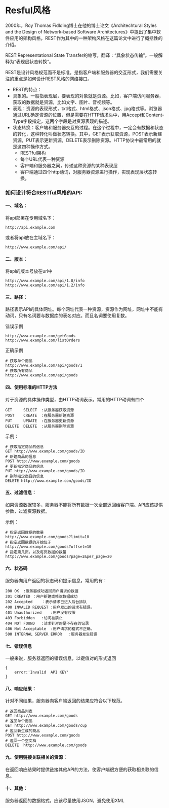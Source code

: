 # Resful风格

2000年，Roy Thomas Fidlding博士在他的博士论文《Architechtural Styles and the Design of Network-based Software Architectures》中提出了集中软件应用的架构风格，REST作为其中的一种架构风格在这篇论文中进行了概括性的介绍。

REST:Representational State Transfer的缩写，翻译：“具象状态传输”。一般解释为“表现层状态转换”。

REST是设计风格规范而不是标准。是指客户端和服务器的交互形式，我们需要关注的重点是如何设计REST风格的网络接口。

* REST的特点：
* 具象的。一般指表现层，要表现的对象就是资源。比如，客户端访问服务器，获取的数据就是资源，比如文字、图片、音视频等。
* 表现：资源的表现形式，txt格式、html格式、json格式、jpg格式等。浏览器通过URL确定资源的位置，但是需要在HTTP请求头中，用Accept和Content-Type字段指定，这两个字段是对资源表现的描述。
* 状态转换：客户端和服务器交互的过程。在这个过程中，一定会有数据和状态的转化，这种转化叫做状态转换。其中，GET表示获取资源，POST表示新建资源，PUT表示更新资源，DELETE表示删除资源。HTTP协议中最常用的就是这四种操作方式。
  * RESTful架构
  * 每个URL代表一种资源
  * 客户端和服务器之间，传递这种资源的某种表现层
  * 客户端通过四个http动词，对服务器资源进行操作，实现表现层状态转换。



### 如何设计符合RESTful风格的API:

#### 一、域名：

将api部署在专用域名下：

```
http://api.example.com
```

或者将api放在主域名下：

```
http://www.example.com/api/
```

#### 二、版本：

将api的版本号放在url中

```
http://www.example.com/api/1.0/info
http://www.example.com/api/1.2/info
```

#### 三、路径：

路径表示API的具体网址。每个网址代表一种资源，资源作为网址，网址中不能有动词，只有名词要与数据库的表名对应。而且名词要使用复数。

错误示例

```
http://www.example.com/getGoods
http://www.example.com/listOrders
```

正确示例

```
# 获取单个商品
http://www.example.com/api/goods/1
# 获取所有商品
http://www.example.com/api/goods
```

#### 四、使用标准的HTTP方法

对于资源的具体操作类型，由HTTP动词表示。常用的HTTP动词有四个

```
GET		SELECT	:从服务器获取资源
POST	CREATE	:在服务器新建资源
PUT		UPDATE	:在服务器更新资源
DELETE	DELETE	:从服务器删除资源
```

示例：

```
# 获取指定商品的信息
GET http://www.example.com/goods/ID
# 新建商品的信息
POST http://www.example.com/goods
# 更新指定商品的信息
PUT	http://www.example.com/goods/ID
# 删除指定商品的信息
DELETE http://www.example.com/goods/ID
```



#### 五、过滤信息：

如果资源数据较多，服务器不能将所有数据一次全部返回给客户端。API应该提供参数，过滤资源数据。

示例：

```
# 指定返回数据的数量
http://www.example.com/goods?limit=10
# 指定返回数据的开始位子
http://www.example.com/goods?offset=10
# 指定第几页，以及每页数据的数量
http://www.example.com/goods?page=2&per_page=20
```

#### 六、状态码

服务器向用户返回的状态码和提示信息，常用的有：

```
200 OK	:服务器成功返回用户请求的数据
201	CREATED	：用户新建或修改数据成功
202	Accepted	：表示请求已进入后台排队
400	INVALID	REQUEST	:用户发出的请求有错误。
401	Unauthorized	:用户没有权限
403	Forbidden	:访问被禁止
404	NOT FOUND	:请求针对的是不存在的记录
406	Not Acceptable	:用户请求的格式不正确。
500	INTERNAL SERVER ERROR	:服务器发生错误
```

#### 七、错误信息

一般来说，服务器返回的错误信息，以键值对的形式返回

```
{
	error:'Invalid	API	KEY'
}
```

#### 八、响应结果：

针对不同结果，服务器向客户端返回的结果应符合以下规范。

```
# 返回商品列表
GET	http://www.example.com/goods
# 返回单个商品
GET	http://www.example.com/goods/cup
# 返回新生成的商品
POST http://www.example.com/goods
# 返回一个空文档
DELETE	http://www.example.com/goods
```

#### 九、使用链接关联相关的资源：

在返回响应结果时提供链接其他API的方法，使客户端很方便的获取相关联的信息。

#### 十、其他：

服务器返回的数据格式，应该尽量使用JSON，避免使用XML